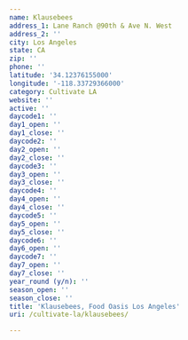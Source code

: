 ```yaml
---
name: Klausebees
address_1: Lane Ranch @90th & Ave N. West
address_2: ''
city: Los Angeles
state: CA
zip: ''
phone: ''
latitude: '34.12376155000'
longitude: '-118.33729366000'
category: Cultivate LA
website: ''
active: ''
daycode1: ''
day1_open: ''
day1_close: ''
daycode2: ''
day2_open: ''
day2_close: ''
daycode3: ''
day3_open: ''
day3_close: ''
daycode4: ''
day4_open: ''
day4_close: ''
daycode5: ''
day5_open: ''
day5_close: ''
daycode6: ''
day6_open: ''
daycode7: ''
day7_open: ''
day7_close: ''
year_round (y/n): ''
season_open: ''
season_close: ''
title: 'Klausebees, Food Oasis Los Angeles'
uri: /cultivate-la/klausebees/

---
```

